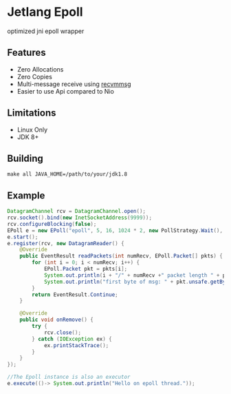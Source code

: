 # Jetlang Epoll
optimized jni epoll wrapper

## Features
 * Zero Allocations 
 * Zero Copies
 * Multi-message receive using  [recvmmsg](http://man7.org/linux/man-pages/man2/recvmmsg.2.html)
 * Easier to use Api compared to Nio

## Limitations
 * Linux Only
 * JDK 8+
 
## Building
```
make all JAVA_HOME=/path/to/your/jdk1.8
``` 
 
## Example 
```java
DatagramChannel rcv = DatagramChannel.open();
rcv.socket().bind(new InetSocketAddress(9999));
rcv.configureBlocking(false);
EPoll e = new EPoll("epoll", 5, 16, 1024 * 2, new PollStrategy.Wait(), EventBatch.NO_OP);
e.start();
e.register(rcv, new DatagramReader() {
    @Override
    public EventResult readPackets(int numRecv, EPoll.Packet[] pkts) {
        for (int i = 0; i < numRecv; i++) {
            EPoll.Packet pkt = pkts[i];
            System.out.println(i + "/" + numRecv +" packet length " + pkt.getLength());
            System.out.println("first byte of msg: " + pkt.unsafe.getByte(pkt.bufferAddress));
        }
        return EventResult.Continue;
    }

    @Override
    public void onRemove() {
        try {
            rcv.close();
        } catch (IOException ex) {
            ex.printStackTrace();
        }
    }
});  

//The Epoll instance is also an executor
e.execute(()-> System.out.println("Hello on epoll thread."));

```   
